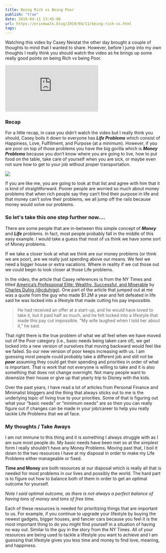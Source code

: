 ```yaml
---
title: Being Rich vs Being Poor
publish: "true"
date: 2019-04-11 13:45:00
url: https://ericmwalk.blog/2019/04/11/being-rich-vs.html
tags: 
---
```


Watching this video by Casey Neistat the other day brought a couple of thoughts to mind that I wanted to share. However, before I jump into my own thoughts I really think you should watch the video as he brings up some really good points on being Rich vs being Poor.

<div class="video-container">
  <embed src="https://www.youtube.com/embed/ROfBLx6bLZI"></embed>
</div>

### Recap
For a little recap, in case you didn’t watch the video but I really think you should, Casey boils it down to everyone has ***Life Problems*** which consist of Happiness, Love, Fulfillment, and Purpose (at a minimum). However, if you are poor on top of those problems you have the big gorilla which is ***Money Problems*** because you don’t know where you are going to live, how to put food on the table, take care of yourself when you are sick, or maybe even not sure how to get to your job without proper transportation.


![](https://ericmwalk.blog/uploads/2021/bfdfb325c4.png)

If you are like me, you are going to look at that list and agree with him that it is kind of straightforward. Poorer people are worried so much about money problems that when rich people say they can’t find their purpose in life and that money can’t solve their problems, we all jump off the rails because money would solve our problems. 

### So let's take this one step further now….
There are some people that are in-between this simple concept of ***Money*** and ***Life*** problems. In fact, most people probably fall in the middle of this easy example. I would take a guess that most of us think we have some sort of Money problems.

If we take a closer look at what we think are our money problems (or think we are poor), are we really just spending above our means. We feel we need a bigger house or extra vacations. Where in reality if we cut those out we could begin to look closer at those Life problems.

In the video, the article that Casey references is from the NY Times and titled [America’s Professional Elite: Wealthy, Successful, and Miserable](https://www.nytimes.com/interactive/2019/02/21/magazine/elite-professionals-jobs-happiness.html) by [Charles Duhig (@cduhigg)](https://twitter.com/cduhigg). One part of the article that jumped out at me was a quote from the guy who made $1.2M a year and felt defeated in life said he was locked into a lifestyle that made cutting his pay impossible.

>He had received an offer at a start-up, and he would have loved to take it, but it paid half as much, and he felt locked into a lifestyle that made this pay cut impossible. “My wife laughed when I told her about it,” he said.

That right there is the true problem of what we all feel when we have moved out of the Poor category (i.e., basic needs being taken care of), we get locked into a new version of ourselves that moving backward would feel like we failed. So our new version of poor keeps increasing with us. I am guessing most people could probably take a different job and still not be ***poor*** assuming they could get their spending and priorities in order of what is important. That is work that not everyone is willing to take and it is also something that does not change overnight. Not many people want to downsize their house or give up that yearly trip to Disney with the kids.

Over the past years, I have read a lot of articles from Personal Finance and Minimalist bloggers and the thing that always sticks out to me is the underlying topic of living true to your priorities. Some of that is figuring out what your “basic needs” or “minimum needs” are so then you can really figure out if changes can be made in your job/career to help you really tackle Life Problems that we all face. 

### My thoughts / Take Aways
I am not immune to this thing and it is something I always struggle with as I am sure most people do. My basic needs have been met so at the simplest form I really shouldn’t have any Money Problems. Moving past that, I boil it down to the two resources I have at my disposal in order to make my Life Problems either manageable or fixed. 

**Time and Money** are both resources at our disposal which is really all that is needed for most problems in our lives and possibly the world. The hard part is to figure out how to balance both of them in order to get an optimal outcome for yourself. 

*Note I said optimal outcome, as there is not always a perfect balance of having tons of money and tons of free time.*

Each of these resources is needed for prioritizing things that are important to us. For example, if you continue to upgrade your lifestyle by buying the newest gadgets, bigger houses, and fancier cars because you feel it is the most important thing to do you might find yourself in a situation of having no way out. Similar to the guy in the story from the NY Times. All of your resources are being used to tackle a lifestyle you want to achieve and I am guessing that lifestyle gives you less time and money to find love, meaning, and happiness.